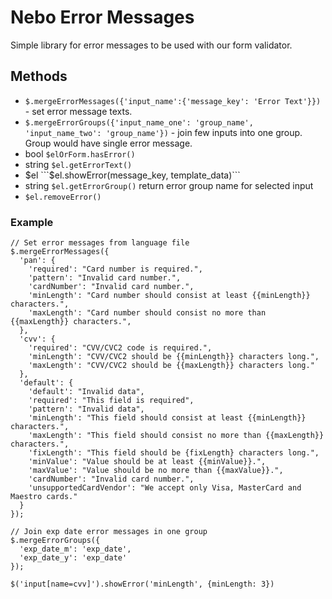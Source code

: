 # Nebo Error Messages

Simple library for error messages to be used with our form validator.

## Methods
- ```$.mergeErrorMessages({'input_name':{'message_key': 'Error Text'}})``` - set error message texts.
- ```$.mergeErrorGroups({'input_name_one': 'group_name', 'input_name_two': 'group_name'})``` - join few inputs into one group. Group would have single error message.
- bool ```$elOrForm.hasError()``` 
- string ```$el.getErrorText()```
- $el ```$el.showError(message_key, template_data)```
- string ```$el.getErrorGroup()``` return error group name for selected input
- ```$el.removeError()```

### Example 
```
// Set error messages from language file
$.mergeErrorMessages({
  'pan': {
    'required': "Card number is required.",
    'pattern': "Invalid card number.",
    'cardNumber': "Invalid card number.",
    'minLength': "Card number should consist at least {{minLength}} characters.",
    'maxLength': "Card number should consist no more than {{maxLength}} characters.",
  },
  'cvv': {
    'required': "CVV/CVC2 code is required.",
    'minLength': "CVV/CVC2 should be {{minLength}} characters long.",
    'maxLength': "CVV/CVC2 should be {{maxLength}} characters long."
  },
  'default': {
    'default': "Invalid data",
    'required': "This field is required",
    'pattern': "Invalid data",
    'minLength': "This field should consist at least {{minLength}} characters.",
    'maxLength': "This field should consist no more than {{maxLength}} characters.",
    'fixLength': "This field should be {fixLength} characters long.",
    'minValue': "Value should be at least {{minValue}}.",
    'maxValue': "Value should be no more than {{maxValue}}.",
    'cardNumber': "Invalid card number.",
    'unsupportedCardVendor': "We accept only Visa, MasterCard and Maestro cards."
  }
});

// Join exp date error messages in one group
$.mergeErrorGroups({
  'exp_date_m': 'exp_date',
  'exp_date_y': 'exp_date'
});

$('input[name=cvv]').showError('minLength', {minLength: 3})
````
